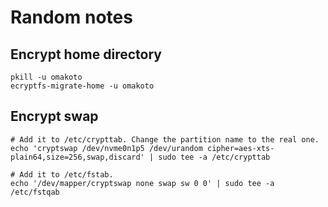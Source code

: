 # Random notes


## Encrypt home directory

```
pkill -u omakoto
ecryptfs-migrate-home -u omakoto
```
## Encrypt swap


```
# Add it to /etc/crypttab. Change the partition name to the real one.
echo 'cryptswap /dev/nvme0n1p5 /dev/urandom cipher=aes-xts-plain64,size=256,swap,discard' | sudo tee -a /etc/crypttab

# Add it to /etc/fstab.
echo '/dev/mapper/cryptswap none swap sw 0 0' | sudo tee -a /etc/fstqab

```
